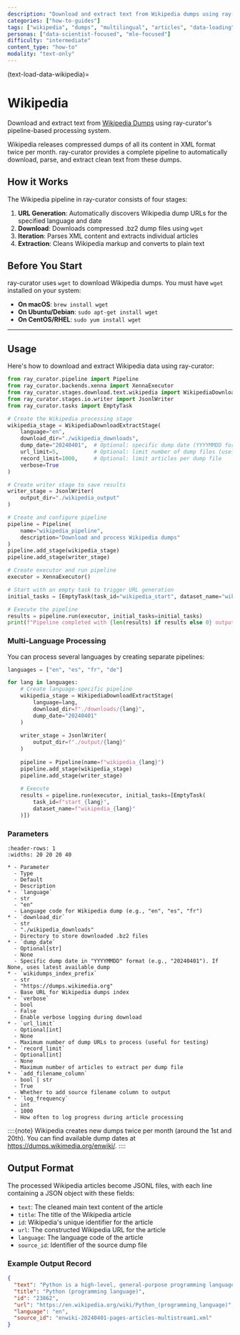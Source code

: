 ```yaml
---
description: "Download and extract text from Wikipedia dumps using ray-curator's pipeline-based processing"
categories: ["how-to-guides"]
tags: ["wikipedia", "dumps", "multilingual", "articles", "data-loading", "ray-curator"]
personas: ["data-scientist-focused", "mle-focused"]
difficulty: "intermediate"
content_type: "how-to"
modality: "text-only"
---
```


(text-load-data-wikipedia)=

# Wikipedia

Download and extract text from [Wikipedia Dumps](https://dumps.wikimedia.org/backup-index.html) using ray-curator's pipeline-based processing system.

Wikipedia releases compressed dumps of all its content in XML format twice per month. ray-curator provides a complete pipeline to automatically download, parse, and extract clean text from these dumps.

## How it Works

The Wikipedia pipeline in ray-curator consists of four stages:

1. **URL Generation**: Automatically discovers Wikipedia dump URLs for the specified language and date
2. **Download**: Downloads compressed .bz2 dump files using `wget`
3. **Iteration**: Parses XML content and extracts individual articles
4. **Extraction**: Cleans Wikipedia markup and converts to plain text

## Before You Start

ray-curator uses `wget` to download Wikipedia dumps. You must have `wget` installed on your system:

- **On macOS**:  `brew install wget`
- **On Ubuntu/Debian**: `sudo apt-get install wget`
- **On CentOS/RHEL**:  `sudo yum install wget`

---

## Usage

Here's how to download and extract Wikipedia data using ray-curator:

```python
from ray_curator.pipeline import Pipeline
from ray_curator.backends.xenna import XennaExecutor
from ray_curator.stages.download.text.wikipedia import WikipediaDownloadExtractStage
from ray_curator.stages.io.writer import JsonlWriter
from ray_curator.tasks import EmptyTask

# Create the Wikipedia processing stage
wikipedia_stage = WikipediaDownloadExtractStage(
    language="en",
    download_dir="./wikipedia_downloads",
    dump_date="20240401",  # Optional: specific dump date (YYYYMMDD format)
    url_limit=5,           # Optional: limit number of dump files (useful for testing)
    record_limit=1000,     # Optional: limit articles per dump file
    verbose=True
)

# Create writer stage to save results
writer_stage = JsonlWriter(
    output_dir="./wikipedia_output"
)

# Create and configure pipeline
pipeline = Pipeline(
    name="wikipedia_pipeline",
    description="Download and process Wikipedia dumps"
)
pipeline.add_stage(wikipedia_stage)
pipeline.add_stage(writer_stage)

# Create executor and run pipeline
executor = XennaExecutor()

# Start with an empty task to trigger URL generation
initial_tasks = [EmptyTask(task_id="wikipedia_start", dataset_name="wikipedia")]

# Execute the pipeline
results = pipeline.run(executor, initial_tasks=initial_tasks)
print(f"Pipeline completed with {len(results) if results else 0} output files")
```

### Multi-Language Processing

You can process several languages by creating separate pipelines:

```python
languages = ["en", "es", "fr", "de"]

for lang in languages:
    # Create language-specific pipeline
    wikipedia_stage = WikipediaDownloadExtractStage(
        language=lang,
        download_dir=f"./downloads/{lang}",
        dump_date="20240401"
    )
    
    writer_stage = JsonlWriter(
        output_dir=f"./output/{lang}"
    )
    
    pipeline = Pipeline(name=f"wikipedia_{lang}")
    pipeline.add_stage(wikipedia_stage)
    pipeline.add_stage(writer_stage)
    
    # Execute
    results = pipeline.run(executor, initial_tasks=[EmptyTask(
        task_id=f"start_{lang}", 
        dataset_name=f"wikipedia_{lang}"
    )])
```

### Parameters

```{list-table}
:header-rows: 1
:widths: 20 20 20 40

* - Parameter
  - Type
  - Default
  - Description
* - `language`
  - str
  - "en"
  - Language code for Wikipedia dump (e.g., "en", "es", "fr")
* - `download_dir`
  - str
  - "./wikipedia_downloads"
  - Directory to store downloaded .bz2 files
* - `dump_date`
  - Optional[str]
  - None
  - Specific dump date in "YYYYMMDD" format (e.g., "20240401"). If None, uses latest available dump
* - `wikidumps_index_prefix`
  - str
  - "https://dumps.wikimedia.org"
  - Base URL for Wikipedia dumps index
* - `verbose`
  - bool
  - False
  - Enable verbose logging during download
* - `url_limit`
  - Optional[int]
  - None
  - Maximum number of dump URLs to process (useful for testing)
* - `record_limit`
  - Optional[int]
  - None
  - Maximum number of articles to extract per dump file
* - `add_filename_column`
  - bool | str
  - True
  - Whether to add source filename column to output
* - `log_frequency`
  - int
  - 1000
  - How often to log progress during article processing
```

::::{note}
Wikipedia creates new dumps twice per month (around the 1st and 20th). You can find available dump dates at <https://dumps.wikimedia.org/enwiki/>.
::::

## Output Format

The processed Wikipedia articles become JSONL files, with each line containing a JSON object with these fields:

- `text`: The cleaned main text content of the article
- `title`: The title of the Wikipedia article
- `id`: Wikipedia's unique identifier for the article
- `url`: The constructed Wikipedia URL for the article
- `language`: The language code of the article
- `source_id`: Identifier of the source dump file

### Example Output Record

```json
{
  "text": "Python is a high-level, general-purpose programming language...",
  "title": "Python (programming language)",
  "id": "23862",
  "url": "https://en.wikipedia.org/wiki/Python_(programming_language)",
  "language": "en",
  "source_id": "enwiki-20240401-pages-articles-multistream1.xml"
}
```
